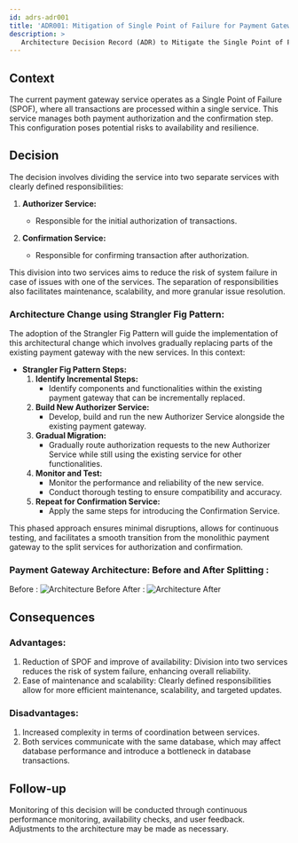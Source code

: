 ```yaml
---
id: adrs-adr001
title: 'ADR001: Mitigation of Single Point of Failure for Payment Gateway'
description: >
   Architecture Decision Record (ADR) to Mitigate the Single Point of Failure (SPOF) in the payment gateway servive
---
```


## Context

The current payment gateway service operates as a Single Point of Failure (SPOF),
where all transactions are processed within a single service. This service manages
both payment authorization and the confirmation step.
This configuration poses potential risks to availability and resilience.

## Decision

The decision involves dividing the service into two separate services with clearly defined responsibilities:

1. **Authorizer Service:**
   - Responsible for the initial authorization of transactions.

2. **Confirmation Service:**
   - Responsible for confirming transaction after authorization.

This division into two services aims to reduce the risk of system failure in case of issues with one of the services. The separation of responsibilities also facilitates maintenance, scalability, and more granular issue resolution.

### Architecture Change using Strangler Fig Pattern:

The adoption of the Strangler Fig Pattern will guide the implementation of this architectural change which involves gradually replacing parts of the existing payment gateway with the new services. In this context:
- **Strangler Fig Pattern Steps:**
  1. **Identify Incremental Steps:**
      - Identify components and functionalities within the existing payment gateway that can be incrementally replaced.
  2. **Build New Authorizer Service:**
      - Develop, build and run the new Authorizer Service alongside the existing payment gateway.
  3. **Gradual Migration:**
      - Gradually route authorization requests to the new Authorizer Service while still using the existing service for other functionalities.
  4. **Monitor and Test:**
      - Monitor the performance and reliability of the new service.
      - Conduct thorough testing to ensure compatibility and accuracy.
  5. **Repeat for Confirmation Service:**
      - Apply the same steps for introducing the Confirmation Service.

This phased approach ensures minimal disruptions, allows for continuous testing, and facilitates a smooth transition from the monolithic payment gateway to the split services for authorization and confirmation.

### Payment Gateway Architecture: Before and After Splitting :
Before :
![Architecture Before](https://github.com/pns-si5-al-course/al-newbank-23-24-al-23-24-b-v5/blob/main/images/before.png)
After :
![Architecture After](https://github.com/pns-si5-al-course/al-newbank-23-24-al-23-24-b-v5/blob/main/images/after.png)

## Consequences

### Advantages:
1. Reduction of SPOF and improve of availability: Division into two services reduces the risk of system failure, enhancing overall reliability.
3. Ease of maintenance and scalability: Clearly defined responsibilities allow for more efficient maintenance, scalability, and targeted updates.

### Disadvantages:
1. Increased complexity in terms of coordination between services.
2. Both services communicate with the same database, which may affect database performance and introduce a bottleneck in database transactions.

## Follow-up

Monitoring of this decision will be conducted through continuous performance monitoring, availability checks, and user feedback. Adjustments to the architecture may be made as necessary.
